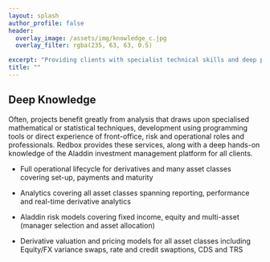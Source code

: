 ```yaml
---
layout: splash
author_profile: false
header:
  overlay_image: /assets/img/knowledge_c.jpg
  overlay_filter: rgba(235, 63, 63, 0.5)

excerpt: "Providing clients with specialist technical skills and deep platform knowledge...as standard"
title: ""
---
```


## Deep Knowledge

Often, projects benefit greatly from analysis that draws upon specialised mathematical or statistical techniques, development using programming tools or direct experience of front-office, risk and operational roles and professionals. Redbox provides these services, along with a deep hands-on knowledge of the Aladdin investment management platform for all clients.

<div class="info_panels" id="info_panels">
  <ul>
    <li>
      <p>Full operational lifecycle for derivatives and many asset classes covering set-up, payments and maturity
      </p>
    </li>
    <li>
      <p>Analytics covering all asset classes spanning reporting, performance and real-time derivative analytics
      </p>
    </li>
    <li>
      <p>Aladdin risk models covering fixed income, equity and multi-asset (manager selection and asset allocation)
      </p>
    </li>
    <li>
      <p>Derivative valuation and pricing models for all asset classes including Equity/FX variance swaps, rate and credit swaptions, CDS and TRS
      </p>
    </li>    
  </ul>
</div>
